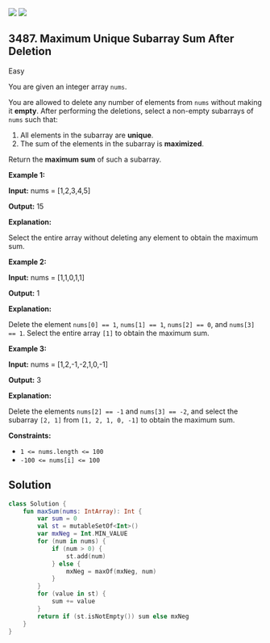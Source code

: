 [![](https://img.shields.io/github/stars/javadev/LeetCode-in-Kotlin?label=Stars&style=flat-square)](https://github.com/javadev/LeetCode-in-Kotlin)
[![](https://img.shields.io/github/forks/javadev/LeetCode-in-Kotlin?label=Fork%20me%20on%20GitHub%20&style=flat-square)](https://github.com/javadev/LeetCode-in-Kotlin/fork)

## 3487\. Maximum Unique Subarray Sum After Deletion

Easy

You are given an integer array `nums`.

You are allowed to delete any number of elements from `nums` without making it **empty**. After performing the deletions, select a non-empty subarrays of `nums` such that:

1.  All elements in the subarray are **unique**.
2.  The sum of the elements in the subarray is **maximized**.

Return the **maximum sum** of such a subarray.

**Example 1:**

**Input:** nums = [1,2,3,4,5]

**Output:** 15

**Explanation:**

Select the entire array without deleting any element to obtain the maximum sum.

**Example 2:**

**Input:** nums = [1,1,0,1,1]

**Output:** 1

**Explanation:**

Delete the element `nums[0] == 1`, `nums[1] == 1`, `nums[2] == 0`, and `nums[3] == 1`. Select the entire array `[1]` to obtain the maximum sum.

**Example 3:**

**Input:** nums = [1,2,-1,-2,1,0,-1]

**Output:** 3

**Explanation:**

Delete the elements `nums[2] == -1` and `nums[3] == -2`, and select the subarray `[2, 1]` from `[1, 2, 1, 0, -1]` to obtain the maximum sum.

**Constraints:**

*   `1 <= nums.length <= 100`
*   `-100 <= nums[i] <= 100`

## Solution

```kotlin
class Solution {
    fun maxSum(nums: IntArray): Int {
        var sum = 0
        val st = mutableSetOf<Int>()
        var mxNeg = Int.MIN_VALUE
        for (num in nums) {
            if (num > 0) {
                st.add(num)
            } else {
                mxNeg = maxOf(mxNeg, num)
            }
        }
        for (value in st) {
            sum += value
        }
        return if (st.isNotEmpty()) sum else mxNeg
    }
}
```